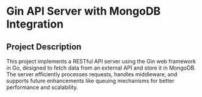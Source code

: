 # Gin API Server with MongoDB Integration

## Project Description

This project implements a RESTful API server using the Gin web framework in Go, designed to fetch data from an external API and store it in MongoDB. The server efficiently processes requests, handles middleware, and supports future enhancements like queuing mechanisms for better performance and scalability.